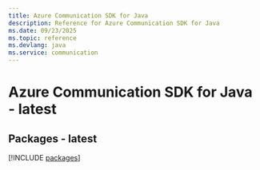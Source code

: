 ```yaml
---
title: Azure Communication SDK for Java
description: Reference for Azure Communication SDK for Java
ms.date: 09/23/2025
ms.topic: reference
ms.devlang: java
ms.service: communication
---
```

# Azure Communication SDK for Java - latest
## Packages - latest
[!INCLUDE [packages](communication-index.md)]